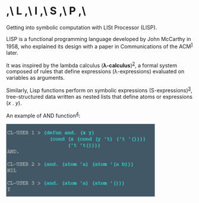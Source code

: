 # ,\ L ,\ I ,\ S ,\ P ,\

Getting into symbolic computation with LISt Processor (LISP).

LISP is a functional programming language developed by John McCarthy in 1958, who explained its design with a paper in Communications of the ACM<sup>[1]</sup> later.

It was inspired by the lambda calculus (__λ-calculus__)<sup>[2]</sup>, a formal system composed of rules that define expressions (λ-expressions) evaluated on variables as arguments. 

Similarly, Lisp functions perform on symbolic expressions (S-expressions)<sup>[3]</sup>, tree-structured data written as nested lists that define atoms or expressions (_x_ . _y_).

An example of AND function<sup>[4]</sup>:

<img src="and.jpg" width="400"/>


[//]: # "References"
[1]: https://aiplaybook.a16z.com/reference-material/mccarthy-1960.pdf	"McCarthy, J. (1960). Recursive Functions of Symbolic Expressions."
[2]: https://www.ias.ac.in/article/fulltext/reso/019/03/0208-0221	"Karnick, H. (2014). Lisp."
[3]: https://en.wikipedia.org/wiki/S-expression
[4]: http://www.paulgraham.com/rootsoflisp.html	"Graham, P. (2001). The roots of Lisp."
[//]: # "__'**',\,'**'.L.'**',\,'**'.I.'**',\,'**'.S.'**',\,'**'.P.'**',\,'**'__"
